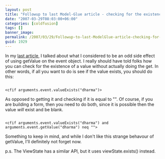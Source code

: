 ```yaml
---
layout: post
title: "Followup to last Model-Glue article - checking for the existence of a value"
date: "2007-03-29T08:03:00+06:00"
categories: [coldfusion]
tags: []
banner_image: 
permalink: /2007/03/29/Followup-to-last-ModelGlue-article-checking-for-the-existence-of-a-value
guid: 1929
---
```


In my <a href="http://ray.camdenfamily.com/index.cfm/2007/3/27/Interesting-ModelGlue-Feature-to-watch-out-for">last article</a>, I talked about what I considered to be an odd side effect of using getValue on the event object. I really should have told folks how you can check for the existence of a value without actually doing the get. In other words, if all you want to do is see if the value exists, you should do this:

<code>
&lt;cfif arguments.event.valueExists("dharma")&gt;
</code>

As opposed to getting it and checking if it is equal to "". Of course, if you are building a form, then you need to do both, since it is possible then the value <i>will</i> exist and be blank.

<code>
&lt;cfif arguments.event.valueExists("dharma") and arguments.event.getValue("dharma") neq ""&gt;
</code>

Something to keep in mind, and while I don't like this strange behavour of getValue, I'll definitely not forget now.

p.s. The ViewState has a similar API, but it uses viewState.exists() instead.